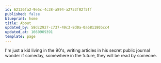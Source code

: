 ```yaml
---
id: 62136fa2-9e5c-4c38-a894-a2753f02f5ff
published: false
blueprint: home
title: About
updated_by: 58dc2927-c737-49c3-8d0a-0a681180bcc4
updated_at: 1660909391
template: page
---
```

I'm just a kid living in the 90's, writing articles in his secret public journal wonder if someday, somewhere in the future, they will be read by someone.